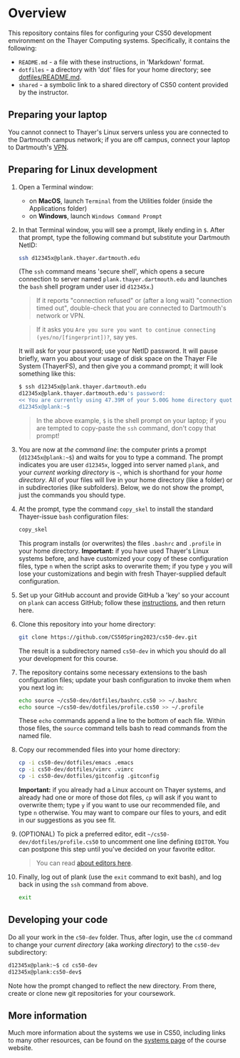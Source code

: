 # Overview

This repository contains files for configuring your CS50 development environment on the Thayer Computing systems.
Specifically, it contains the following:

* `README.md` - a file with these instructions, in 'Markdown' format.
* `dotfiles` - a directory with 'dot' files for your home directory; see [dotfiles/README.md](dotfiles/README.md).
* `shared` - a symbolic link to a shared directory of CS50 content provided by the instructor.

## Preparing your laptop

You cannot connect to Thayer's Linux servers unless you are connected to the Dartmouth campus network; if you are off campus, connect your laptop to Dartmouth's [VPN](https://services.dartmouth.edu/TDClient/1806/Portal/KB/?CategoryID=13404).

## Preparing for Linux development

1. Open a Terminal window:

	* on **MacOS**, launch `Terminal` from the Utilities folder (inside the Applications folder)
	* on **Windows**, launch `Windows Command Prompt`

2. In that Terminal window, you will see a prompt, likely ending in `$`.  After that prompt, type the following command but substitute your Dartmouth NetID:

	```bash
	ssh d12345x@plank.thayer.dartmouth.edu
	```
	
	(The `ssh` command means 'secure shell', which opens a secure connection to server named `plank.thayer.dartmouth.edu` and launches the `bash` shell program under user id `d12345x`.)
	
	> If it reports "connection refused" or (after a long wait) "connection timed out", double-check that you are connected to Dartmouth's network or VPN.
	
	> If it asks you `Are you sure you want to continue connecting (yes/no/[fingerprint])?`, say yes.

	It will ask for your password; use your NetID password.
	It will pause briefly, warn you about your usage of disk space on the Thayer File System (ThayerFS), and then give you a command prompt; it will look something like this:
	
	```bash
	$ ssh d12345x@plank.thayer.dartmouth.edu
	d12345x@plank.thayer.dartmouth.edu's password:
	<< You are currently using 47.39M of your 5.00G home directory quota. >>
	d12345x@plank:~$
	```

	> In the above example, `$` is the shell prompt on your laptop; if you are tempted to copy-paste the `ssh` command, don't copy that prompt!
	
3. You are now at *the command line*: the computer prints a prompt (`d12345x@plank:~$`) and waits for you to type a command.
	The prompt indicates you are user `d12345x`, logged into server named `plank`, and your *current working directory* is `~`, which is shorthand for your *home directory*.
	All of your files will live in your home directory (like a folder) or in subdirectories (like subfolders).
	Below, we do not show the prompt, just the commands you should type.

4. At the prompt, type the command `copy_skel` to install the standard Thayer-issue `bash` configuration files:

	```bash
	copy_skel
	```
	
	This program installs (or overwrites) the files  `.bashrc` and `.profile` in your home directory.
	**Important:** if you have used Thayer's Linux systems before, and have customized your copy of these configuration files, type `n` when the script asks to overwrite them; if you type `y` you will lose your customizations and begin with fresh Thayer-supplied default configuration.

5. Set up your GitHub account and provide GitHub a 'key' so your account on `plank` can access GitHub; follow these [instructions](https://github.com/CS50Spring2023/home/blob/main/logistics/github.md), and then return here.

6. Clone this repository into your home directory:
	<!-- @CHANGEME - insert term-specific repo link -->
	
	```bash
	git clone https://github.com/CS50Spring2023/cs50-dev.git
	```
	
	The result is a subdirectory named `cs50-dev` in which you should do all your development for this course.

7. The repository contains some necessary extensions to the bash configuration files; update your bash configuration to invoke them when you next log in:

	```bash
	echo source ~/cs50-dev/dotfiles/bashrc.cs50 >> ~/.bashrc
	echo source ~/cs50-dev/dotfiles/profile.cs50 >> ~/.profile
	```
	
	These `echo` commands append a line to the bottom of each file.
	Within those files, the `source` command tells bash to read commands from the named file.

8. Copy our recommended files into your home directory:
	
	```bash
	cp -i cs50-dev/dotfiles/emacs .emacs
	cp -i cs50-dev/dotfiles/vimrc .vimrc
	cp -i cs50-dev/dotfiles/gitconfig .gitconfig
	```
	
	**Important:** if you already had a Linux account on Thayer systems, and already had one or more of those dot files, `cp` will ask if you want to overwrite them; type `y` if you want to use our recommended file, and type `n` otherwise.
	You may want to compare our files to yours, and edit in our suggestions as you see fit.

9. (OPTIONAL) To pick a preferred editor, edit `~/cs50-dev/dotfiles/profile.cs50` to uncomment one line defining `EDITOR`.
	You can postpone this step until you've decided on your favorite editor.

	> You can read [about editors here](https://github.com/CS50Spring2023/home/blob/main/logistics/systems.md#editors).

10. Finally, log out of plank (use the `exit` command to exit bash), and log back in using the `ssh` command from above.

	```bash
	exit
	```

## Developing your code

Do all your work in the `c50-dev` folder.
Thus, after login, use the `cd` command to change your *current directory* (aka *working directory*) to the `cs50-dev` subdirectory:

```bash
d12345x@plank:~$ cd cs50-dev
d12345x@plank:cs50-dev$ 
```

Note how the prompt changed to reflect the new directory.
From there, create or clone new git repositories for your coursework.


## More information

Much more information about the systems we use in CS50, including links to many other resources, can be found on the [systems page](https://github.com/CS50Spring2023/home/blob/main/logistics/systems.md#cs50-systems) of the course website.
